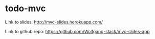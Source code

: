 # todo-mvc

Link to slides: http://mvc-slides.herokuapp.com/

Link to github repo: https://github.com/Wolfgang-stack/mvc-slides-app
